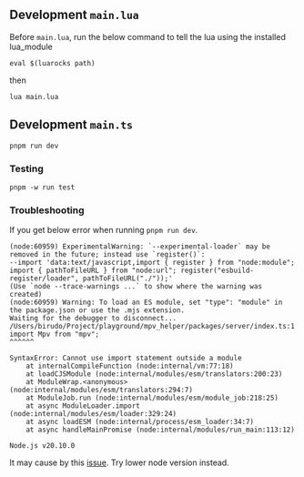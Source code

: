 ## Development `main.lua`
Before `main.lua`, run the below command to tell the lua using the installed lua_module

```shell
eval $(luarocks path)
```

then

```shell
lua main.lua
```

## Development `main.ts`

```shell
pnpm run dev
```

### Testing

```shell
pnpm -w run test
```

### Troubleshooting

If you get below error when running `pnpm run dev`.

```shell
(node:60959) ExperimentalWarning: `--experimental-loader` may be removed in the future; instead use `register()`:
--import 'data:text/javascript,import { register } from "node:module"; import { pathToFileURL } from "node:url"; register("esbuild-register/loader", pathToFileURL("./"));'
(Use `node --trace-warnings ...` to show where the warning was created)
(node:60959) Warning: To load an ES module, set "type": "module" in the package.json or use the .mjs extension.
Waiting for the debugger to disconnect...
/Users/birudo/Project/playground/mpv_helper/packages/server/index.ts:1
import Mpv from "mpv";
^^^^^^

SyntaxError: Cannot use import statement outside a module
    at internalCompileFunction (node:internal/vm:77:18)
    at loadCJSModule (node:internal/modules/esm/translators:200:23)
    at ModuleWrap.<anonymous> (node:internal/modules/esm/translators:294:7)
    at ModuleJob.run (node:internal/modules/esm/module_job:218:25)
    at async ModuleLoader.import (node:internal/modules/esm/loader:329:24)
    at async loadESM (node:internal/process/esm_loader:34:7)
    at async handleMainPromise (node:internal/modules/run_main:113:12)

Node.js v20.10.0
```

It may cause by this [issue](https://github.com/egoist/esbuild-register/issues/96). Try lower node version instead.
